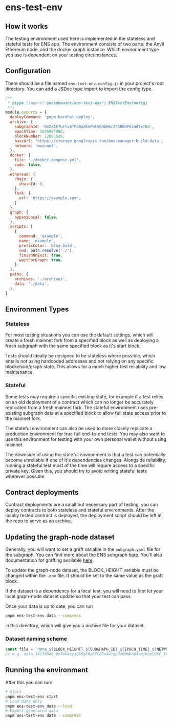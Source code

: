 # ens-test-env

## How it works

The testing environment used here is implemented in the stateless and stateful tests for ENS app. The environment consists of two parts: the Anvil Ethereum node, and the docker graph instance. Which environment type you use is dependent on your testing circumstances.

## Configuration

There should be a file named `ens-test-env.config.js` in your project's root directory.
You can add a JSDoc type import to import the config type.

```js
/**
 * @type {import('@ensdomains/ens-test-env').ENSTestEnvConfig}
 **/
module.exports = {
  deployCommand: 'pnpm hardhat deploy',
  archive: {
    subgraphId: 'QmXxAE7Urtv6TPa8o8XmPwLVQNbH6r35hRKHP63udTxTNa',
    epochTime: 1646894980,
    blockNumber: 12066620,
    baseUrl: 'https://storage.googleapis.com/ens-manager-build-data',
    network: 'mainnet',
  },
  docker: {
    file: './docker-compose.yml',
    sudo: false,
  },
  ethereum: {
    chain: {
      chainId: 0,
    },
    fork: {
      url: 'https://example.com',
    }
  },
  graph: {
    bypassLocal: false,
  },
  scripts: [
    {
      command: 'example',
      name: 'example',
      prefixColor: 'blue.bold',
      cwd: path.resolve('./'),
      finishOnExit: true,
      waitForGraph: true,
    },
  ],
  paths: {
    archives: './archives',
    data: './data',
  },
}
```

## Environment Types

### Stateless

For most testing situations you can use the default settings, which will create a fresh mainnet fork from a specified block as well as deploying a fresh subgraph with the same specified block as it's start block.

Tests should ideally be designed to be stateless where possible, which entails not using hardcoded addresses and not relying on any specific blockchain/graph state. This allows for a much higher test reliability and low maintenance.

### Stateful

Some tests may require a specific existing state, for example if a test relies on an old deployment of a contract which can no longer be accurately replicated from a fresh mainnet fork. The stateful environment uses pre-existing subgraph data at a specified block to allow full state access prior to the mainnet fork.

The stateful environment can also be used to more closely replicate a production environment for true full end-to-end tests. You may also want to use this environment for testing with your own personal wallet without using mainnet.

The downside of using the stateful environment is that a test can potentially become unreliable if one of it's dependencies changes. Alongside reliability, running a stateful test most of the time will require access to a specific private key. Given this, you should try to avoid writing stateful tests wherever possible.

## Contract deployments

Contract deployments are a small but necessary part of testing, you can deploy contracts to
both stateless and stateful environments. After the locally tested contract is deployed, the
deployment script should be left in the repo to serve as an archive.

## Updating the graph-node dataset

Generally, you will want to set a graft variable in the `subgraph.yaml` file for the subgraph. You can find more about the ENS subgraph [here](https://github.com/ensdomains/ens-subgraph). You'll also documentation for grafting available [here](https://thegraph.com/docs/en/developer/create-subgraph-hosted/#grafting-onto-existing-subgraphs).

To update the graph-node dataset, the BLOCK_HEIGHT variable must be changed within the `.env` file. It should be set to the same value as the graft block.

If the dataset is a dependency for a local test, you will need to first let your local graph-node
dataset update so that your test can pass.

Once your data is up to date, you can run

```bash
pnpm ens-test-env data --compress
```

in this directory, which will give you a archive file for your dataset.

### Dataset naming scheme

```js
const file = `data_${BLOCK_HEIGHT}_${SUBGRAPH_ID}_${EPOCH_TIME}_${NETWORK}.archive`
// e.g. data_14119046_QmTmU4syjQb8gfNq8TCQGv441qp2zQMNKnQ4smjKhpLQ6F_1643850493_ropsten.archive.tar.gz
```

## Running the environment

After this you can run:

```bash
# Start
pnpm ens-test-env start
# Load data only
pnpm ens-test-env data --load
# Export generated data
pnpm ens-test-env data --compress
```
